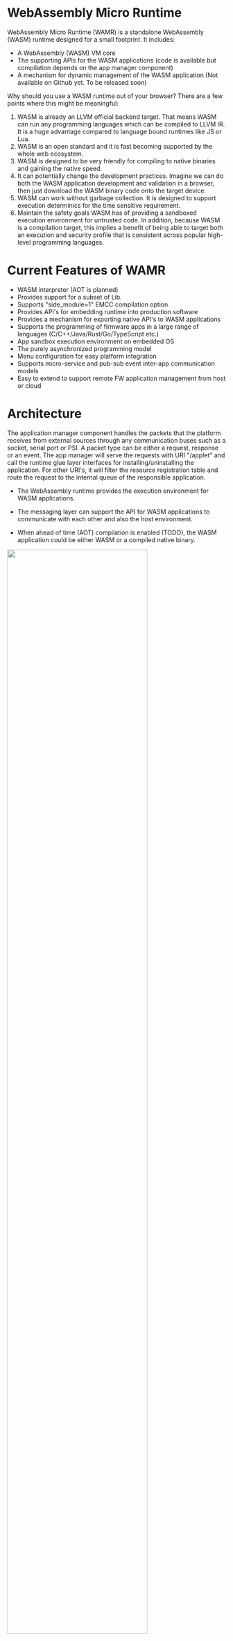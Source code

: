 WebAssembly Micro Runtime
=========================
WebAssembly Micro Runtime (WAMR) is a standalone WebAssembly (WASM) runtime designed for a small footprint. It includes:
- A WebAssembly (WASM) VM core
- The supporting APIs for the WASM applications (code is available but compilation depends on the app manager component)
- A mechanism for dynamic management of the WASM application (Not available on Github yet. To be released soon)

Why should you use a WASM runtime out of your browser? There are a few points where this might be meaningful:	
1.	WASM is already an LLVM official backend target. That means WASM can run any programming languages which can be compiled to LLVM IR. It is a huge advantage compared to language bound runtimes like JS or Lua.	
2.	WASM is an open standard and it is fast becoming supported by the whole web ecosystem.	
3.	WASM is designed to be very friendly for compiling to native binaries and gaining the native speed.	
4.	It can potentially change the development practices. Imagine we can do both the WASM application development and validation in a browser, then just download the WASM binary code onto the target device.	
5.	WASM can work without garbage collection. It is designed to support execution determinics for the time sensitive requirement.
6.  Maintain the safety goals WASM has of providing a sandboxed execution environment for untrusted code. In addition, because WASM is a compilation target, this implies a benefit of being able to target both an execution and security profile that is consistent across popular high-level programming languages.



Current Features of WAMR
=========================
- WASM interpreter (AOT is planned)
- Provides support for a subset of Lib.
- Supports "side_module=1" EMCC compilation option 
- Provides API's for embedding runtime into production software
- Provides a mechanism for exporting native API's to WASM applications
- Supports the programming of firmware apps in a large range of languages (C/C++/Java/Rust/Go/TypeScript etc.)
- App sandbox execution environment on embedded OS
- The purely asynchronized programming model
- Menu configuration for easy platform integration
- Supports micro-service and pub-sub event inter-app communication models
- Easy to extend to support remote FW application management from host or cloud

Architecture
=========================
The application manager component handles the packets that the platform receives from external sources through any communication buses such as a socket, serial port or PSI. A packet type can be either a request, response or an event. The app manager will serve the requests with URI "/applet" and call the runtime glue layer interfaces for installing/uninstalling the application. For other URI's, it will filter the resource registration table and route the request to the internal queue of the responsible application.

- The WebAssembly runtime provides the execution environment for WASM applications.

- The messaging layer can support the API for WASM applications to communicate with each other and also the host environment.

- When ahead of time (AOT) compilation is enabled (TODO), the WASM application could be either WASM or a compiled native binary.

<img src="./doc/pics/architecture.PNG" width="80%" height="80%">



Build WAMR Core
=========================
Please follow the instructions below to build the WAMR core on different platforms.

Linux
-------------------------
First of all please install library dependencies of lib gcc.
Use installation commands below for Ubuntu Linux:
``` Bash
sudo apt install lib32gcc-5-dev
sudo apt-get install g++-multilib
```
After installing dependencies, build the source code:
``` Bash
cd core/iwasm/products/linux/
mkdir build
cd build
cmake ..
make
```
Zephyr
-------------------------
You need to download the Zephyr source code first and embedded WAMR into it.
``` Bash
git clone https://github.com/zephyrproject-rtos/zephyr.git
cd zephyr/samples/
cp -a <iwasm_dir>/products/zephyr/simple .
cd simple
ln -s <iwam_dir> iwasm
ln -s <shared_lib_dir> shared-lib
mkdir build && cd build
source ../../../zephyr-env.sh
cmake -GNinja -DBOARD=qemu_x86 ..
ninja
```

Build WASM app
=========================
A popular method to build a WASM binary is to use ```emcc```.
Assuming you are using Linux, you may install emcc from Emscripten EMSDK following the steps below:
```
git clone https://github.com/emscripten-core/emsdk.git
emsdk install latest
emsdk activate latest
```
add ```./emsdk_env.sh``` into the path to ease future use, or source it every time.
The Emscripten website provides other installation methods beyond Linux.

You can write a simple ```test.c``` as the first sample.
``` C
#include <stdio.h>
#include <stdlib.h>

int main(int argc, char **argv)
{
    char *buf;

    printf("Hello world!\n");

    buf = malloc(1024);
    if (!buf) {
        printf("malloc buf failed\n");
        return -1;
    }

    printf("buf ptr: %p\n", buf);

    sprintf(buf, "%s", "1234\n");
    printf("buf: %s", buf);

    free(buf);
    return 0;
}
```
Use the emcc command below to build the WASM C source code into the WASM binary.
``` Bash
emcc -g -O3 *.c -s WASM=1 -s SIDE_MODULE=1 -s ASSERTIONS=1 -s STACK_OVERFLOW_CHECK=2 \
                -s TOTAL_MEMORY=65536 -s TOTAL_STACK=4096 -o test.wasm
```
You will get ```test.wasm``` which is the WASM app binary.

Run WASM app
========================
Assume you are using Linux, the command to run the test.wasm is:
``` Bash
cd iwasm/products/linux/bin
./iwasm test.wasm
```
You will get the following output:
```
Hello world!
buf ptr: 0x000101ac
buf: 1234
```
If you would like to run the test app on Zephyr, we have embedded a test sample into its OS image. You will need to execute:
```
ninja run
```

Embed WAMR into software production
=====================================
WAMR can be built into a standalone executable which takes the WASM application file name as input, and then executes it. To use it in the embedded environment you should embed WAMR into your own software product. WASM provides a set of APIs for embedded code to load the WASM module, instantiate the module and invoke a WASM  function from a native call.

<img src="./doc/pics/embed.PNG" width="60%" height="60%">


A typical WAMR API usage is shown below (some return values checking are ignored):
``` C
  static char global_heap_buf[512 * 1024];

  char *buffer;
  wasm_module_t module;
  wasm_module_inst_t inst;
  wasm_function_inst_t func;
  wasm_exec_env_t env;
  uint32 argv[2];

  bh_memory_init_with_pool(global_heap_buf, sizeof(global_heap_buf));
  wasm_runtime_init();

  buffer = read_wasm_binary_to_buffer(…);
  module = wasm_runtime_load(buffer, size, err, err_size);
  inst = wasm_runtime_instantiate(module, 0, 0, err, err_size);
  func = wasm_runtime_lookup_function(inst, "fib", "(i32)i32");
  env = wasm_runtime_create_exec_env(stack_size);

  argv[0] = 8;
  if (!wasm_runtime_call_wasm(inst, env, func, 1, argv_buf) ) {
      wasm_runtime_clear_exception(inst);
  }
  /* the return value is stored in argv[0] */
  printf(“fib function return: %d\n”, argv[0]);

  wasm_runtime_destory_exec_env(env);
  wasm_runtime_deinstantiate(inst);
  wasm_runtime_unload(module);
  wasm_runtime_destroy();
  bh_memory_destroy();
```


WASM application library
========================
In general, there are 3 classes of API's important for the WASM application:
- Built-in API's: WAMR provides a minimal API set for developers.
- 3rd party API's: Programmer can download and include any 3rd party C source code and add it into their own WASM app source tree.
- Platform native API's: WAMR provides a mechanism to export a native API to the WASM application.


Built-in application library
---------------
Built-in API's include Libc APIs, Base library and Extension library reference.

**Libc APIs**<br/>
This is a minimal set of Libc APIs for memory allocation, string manipulation and printing. The header file is located at ```lib/app-libs/libc/lib-base.h```. The current supported API set is listed here:
``` C
void *malloc(size_t size);
void *calloc(size_t n, size_t size);
void free(void *ptr);
int memcmp(const void *s1, const void *s2, size_t n);
void *memcpy(void *dest, const void *src, size_t n);
void *memmove(void *dest, const void *src, size_t n);
void *memset(void *s, int c, size_t n);
int putchar(int c);
int snprintf(char *str, size_t size, const char *format, ...);
int sprintf(char *str, const char *format, ...);
char *strchr(const char *s, int c);
int strcmp(const char *s1, const char *s2);
char *strcpy(char *dest, const char *src);
size_t strlen(const char *s);
int strncmp(const char * str1, const char * str2, size_t n);
char *strncpy(char *dest, const char *src, unsigned long n);
```

**Base library**<br/>
Basic support for communication, timers, etc is available. You can refer to the header file ```lib/app-libs/base/wasm-app.h``` which contains the definitions for request and response API's, event pub/sub APIs and timer APIs. Please note that these API's require the native implementations.
The API set is listed below:
``` C
typedef void(*request_handler_f)(request_t *) ;
typedef void(*response_handler_f)(response_t *, void *) ;

// Request APIs
bool api_register_resource_handler(const char *url, request_handler_f);
void api_send_request(request_t * request, response_handler_f response_handler, void * user_data);
void api_response_send(response_t *response);

// event AP
bool api_publish_event(const char *url,  int fmt, void *payload,  int payload_len);
bool api_subscribe_event(const char * url, request_handler_f handler);

struct user_timer;
typedef struct user_timer * user_timer_t;

// Timer APIs
user_timer_t api_timer_create(int interval, bool is_period, bool auto_start, void(*on_user_timer_update)(user_timer_t
));
void api_timer_cancel(user_timer_t timer);
void api_timer_restart(user_timer_t timer, int interval);
```

**Library extension reference**<br/>
Currently we provide the sensor API's as one library extension sample. In the header file ```lib/app-libs/extension/sensor/sensor.h```, the API set is defined as below:
``` C
sensor_t sensor_open(const char* name, int index,
                                     void(*on_sensor_event)(sensor_t, attr_container_t *, void *),
                                     void *user_data);
bool sensor_config(sensor_t sensor, int interval, int bit_cfg, int delay);
bool sensor_config_with_attr_container(sensor_t sensor, attr_container_t *cfg);
bool sensor_close(sensor_t sensor);
```

The mechanism of exporting Native API to WASM application
=======================================================

The basic working flow for WASM application calling into the native API is shown in the following diagram:

<img src="./doc/pics/extend_library.PNG" width="60%" height="60%">


WAMR provides the macro `EXPORT_WASM_API` to enable users to export a native API to a WASM application. WAMR has implemented a base API for the timer and messaging by using `EXPORT_WASM_API`. This can be a point of reference for extending your own library.
``` C
static NativeSymbol extended_native_symbol_defs[] = {
    EXPORT_WASM_API(wasm_register_resource),
    EXPORT_WASM_API(wasm_response_send),
    EXPORT_WASM_API(wasm_post_request),
    EXPORT_WASM_API(wasm_sub_event),
    EXPORT_WASM_API(wasm_create_timer),
    EXPORT_WASM_API(wasm_timer_set_interval),
    EXPORT_WASM_API(wasm_timer_cancel),
    EXPORT_WASM_API(wasm_timer_restart)
};
```

![#f03c15](https://placehold.it/15/f03c15/000000?text=+) **Security attention:** A WebAssembly application should only have access to its own memory space. As a result, the integrator should carefully design the native function to ensure that the memory accesses are safe. The native API to be exported to the WASM application must:
- Only use 32 bits number for parameters
- Should not pass data to the structure pointer (do data serialization instead)
- Should do the pointer address conversion in the native API
- Should not pass function pointer as callback

Below is a sample of a library extension. All code invoked across WASM and native world must be serialized and de-serialized, and the native world must do a boundary check for every incoming address from the WASM world.

<img src="./doc/pics/safe.PNG" width="100%" height="100%">

Exporting native API steps
==========================

WAMR implemented a framework for developers to export API's. Below is the procedure to expose the platform APIs in three steps:

**Step 1. Create a header file**<br/>
Declare the API's for your WASM application source project to include.

**Step 2. Create a source file**<br/>
Export the platform API's, for example in ``` products/linux/ext-lib-export.c ```
``` C
#include "lib-export.h"

static NativeSymbol extended_native_symbol_defs[] =
{
};

#include "ext-lib-export.h"
```

**Step 3. Register new APIs**<br/>
Use the macro `EXPORT_WASM_API` and `EXPORT_WASM_API2` to add exported API's into the array of ```extended_native_symbol_defs```.
The pre-defined MACRO `EXPORT_WASM_API` should be used to declare a function export:
``` c
#define EXPORT_WASM_API(symbol)  {#symbol, symbol}
```

Below code example shows how to extend the library to support `customized()`:
``` C
//lib-export-impl.c
void customized()
{
   // your code
}


// lib-export-dec.h
#ifndef _LIB_EXPORT_DEC_H_
#define _LIB_EXPORT_DEC_H_
#ifdef __cplusplus
extern "C" {
#endif

void customized();

#ifdef __cplusplus
}
#endif
#endif


// ext-lib-export.c
#include "lib-export.h"
#include "lib-export-dec.h"

static NativeSymbol extended_native_symbol_defs[] =
{
    EXPORT_WASM_API(customized)
};

#include "ext-lib-export.h"
```
Use extended library
------------------------
In the application source project, it will include the WAMR built-in APIs header file and platform extension header files. Assuming the board vendor extends the library which added an API called customized(), the WASM application would be like this:
``` C
#include <stdio.h>
#include "lib-export-dec.h" // provided by the platform vendor

int main(int argc, char **argv)
{
    int I;
    char *buf = “abcd”;
    customized();                   // customized API provided by the platform vendor
    return i;
}
```


Communication programming models
=========================
WAMR supports two typical communication programming models, the microservice model and the pub/sub model. 


Microservice model
-------------------------
The microservice model is also known as request and response model. One WASM application acts as the server which provides a specific service. Other WASM applications or host/cloud applications request that service and get the response.
<img src="./doc/pics/request.PNG" width="60%" height="60%">

Below is the reference implementation of the server application. It provides room temperature measurement service.

``` C
void on_init()
{
    /* register resource uri */
    init_resource_register();
    api_register_resource_handler("/room_temp", room_temp_handler);
}

void on_destroy() 
{
}

void room_temp_handler(request_t *request)
{
    response_t response[1];
    attr_container_t *payload;
    payload = attr_container_create("room_temp payload");
    if (payload == NULL)
        return;

    attr_container_set_string(&payload, "temp unit", "centigrade");
    attr_container_set_int(&payload, "value", 26);

    make_response_for_request(request, response);
    set_response(response,
                 CONTENT_2_05,
                 FMT_ATTR_CONTAINER,
                 payload,
                 attr_container_get_serialize_length(payload));

    api_response_send(response);
    attr_container_destroy(payload);
}
```


Pub/sub model
-------------------------
One WASM application acts as the event publisher. It publishes events to notify WASM applications or host/cloud applications which subscribe to the events.
<img src="./doc/pics/sub.PNG" width="60%" height="60%">

Below is the reference implementation of the pub application. It utilizes a timer to repeatedly publish an overheat alert event to the subscriber applications. Then the subscriber applications receive the events immediately.

``` C
void on_init(
{
    api_subscribe_event ("alert/overheat", overheat_handler);
}

void on_destroy()
{
}

void overheat_handler(request_t *event
{
    printf(“Event: %s\n", event->url);
}

/* Timer callback */
void timer_update(user_timer_t timer
{
    attr_container_t *event;
    printf("Timer update %d\n", num++);

    event = attr_container_create("event");
    attr_container_set_string(&event,
                             "warning",
                             "temperature is over high");

    api_publish_event("alert/overheat",
                     FMT_ATTR_CONTAINER,
                     event,
                     attr_container_get_serialize_length(event));

    attr_container_destroy(event);
}

void on_init()
{
    user_timer_t timer;
    timer = api_timer_create(1000, true, true, timer_update);
}
```

Samples and Demos
=========================
Please refer to the ```samples/simple``` folder for samples of WASM application life cyle management and programming models.

We provide a 2D UI application demo and the source code is under ```samples/littlevgl``` folder.

The UI application is built on top of the littleVGL 2D library. You can run it directly on Linux. Below picture shows the application UI.
<img src="./doc/pics/vgl_linux.PNG" width="100%" height="100%">

We can port the native UI application to an STM board as long as it contains WAMR. The UI application is built into a WASM application and loaded into WAMR to execute.
Below pictures show the WASM application is running on an STM board with an LCD touch pannel. When users click the blue button, the WASM application increases the counter, and the latest counter value is displayed on the top banner of the touch pannel. 
<img src="./doc/pics/vgl.PNG" width="60%" height="60%">
<img src="./doc/pics/vgl2.PNG" width="60%" height="60%">

Submit issues and request
=========================
[Click here to submit. Your feedback is always welcome!](https://github.com/intel/wasm-micro-runtime/issues/new)
